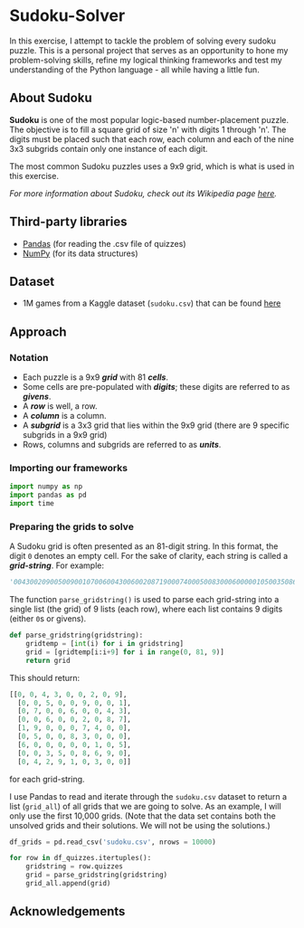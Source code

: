 # Sudoku-Solver

In this exercise, I attempt to tackle the problem of solving every sudoku puzzle. This is a personal project that serves as an opportunity to hone my problem-solving skills, refine my logical thinking frameworks and test my understanding of the Python language - all while having a little fun.

## About Sudoku
**Sudoku** is one of the most popular logic-based number-placement puzzle. The objective is to fill a square grid of size 'n' with digits 1 through 'n'. The digits must be placed such that each row, each column and each of the nine 3x3 subgrids contain only one instance of each digit.

The most common Sudoku puzzles uses a 9x9 grid, which is what is used in this exercise.

*For more information about Sudoku, check out its Wikipedia page [here](https://en.wikipedia.org/wiki/Sudoku).*

## Third-party libraries
- [Pandas](https://pandas.pydata.org/) (for reading the .csv file of quizzes)
- [NumPy](https://numpy.org/) (for its data structures)

## Dataset
- 1M games from a Kaggle dataset (``sudoku.csv``) that can be found [here](https://www.kaggle.com/bryanpark/sudoku#sudoku.csv)

## Approach

### Notation
- Each puzzle is a 9x9 **_grid_** with 81 **_cells_**.
- Some cells are pre-populated with **_digits_**; these digits are referred to as **_givens_**.
- A **_row_** is well, a row.
- A **_column_** is a column.
- A **_subgrid_** is a 3x3 grid that lies within the 9x9 grid (there are 9 specific subgrids in  a 9x9 grid)
- Rows, columns and subgrids are referred to as **_units_**.

### Importing our frameworks
```python
import numpy as np
import pandas as pd
import time
```

### Preparing the grids to solve
A Sudoku grid is often presented as an 81-digit string. In this format, the digit ``0`` denotes an empty cell. For the sake of clarity, each string is called a **_grid-string_**. For example:

```python
'004300209005009001070060043006002087190007400050083000600000105003508690042910300'
```

The function ``parse_gridstring()`` is used to parse each grid-string into a single list (the grid) of 9 lists (each row), where each list contains 9 digits (either `0`s or givens).

```python
def parse_gridstring(gridstring):
    gridtemp = [int(i) for i in gridstring]
    grid = [gridtemp[i:i+9] for i in range(0, 81, 9)]
    return grid
```

This should return:

```python
[[0, 0, 4, 3, 0, 0, 2, 0, 9],
  [0, 0, 5, 0, 0, 9, 0, 0, 1],
  [0, 7, 0, 0, 6, 0, 0, 4, 3],
  [0, 0, 6, 0, 0, 2, 0, 8, 7],
  [1, 9, 0, 0, 0, 7, 4, 0, 0],
  [0, 5, 0, 0, 8, 3, 0, 0, 0],
  [6, 0, 0, 0, 0, 0, 1, 0, 5],
  [0, 0, 3, 5, 0, 8, 6, 9, 0],
  [0, 4, 2, 9, 1, 0, 3, 0, 0]]
```

for each grid-string.

I use Pandas to read and iterate through the ``sudoku.csv`` dataset to return a list (``grid_all``) of all grids that we are going to solve. As an example, I will only use the first 10,000 grids. (Note that the data set contains both the unsolved grids and their solutions. We will not be using the solutions.)

```python
df_grids = pd.read_csv('sudoku.csv', nrows = 10000)

for row in df_quizzes.itertuples():
    gridstring = row.quizzes
    grid = parse_gridstring(gridstring)
    grid_all.append(grid)
```






## Acknowledgements
